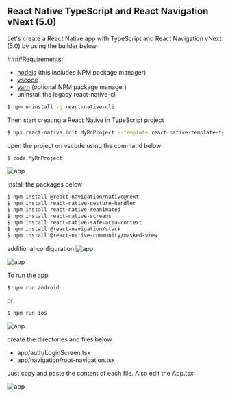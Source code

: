 ## React Native TypeScript and React Navigation vNext (5.0)

Let's create a React Native app with TypeScript and React Navigation vNext (5.0) by using the builder below.

####Requirements:
- [nodejs](https://nodejs.org/en/) (this includes NPM package manager)
- [vscode](https://code.visualstudio.com/)
- [yarn](https://yarnpkg.com/lang/en/) (optional NPM package manager)
- uninstall the legacy react-native-cli

```sh
$ npm uninstall -g react-native-cli
```
Then start creating a React Native in TypeScript project
```sh
$ npx react-native init MyRnProject --template react-native-template-typescript@latest
```

open the project on vscode using the command below
```sh
$ code MyRnProject
```
![app](./assets/vscode.png)

Install the packages below
```sh
$ npm install @react-navigation/native@next
$ npm install react-native-gesture-handler
$ npm install react-native-reanimated
$ npm install react-native-screens
$ npm install react-native-safe-area-context
$ npm install @react-navigation/stack
$ npm install @react-native-community/masked-view
```
additional configuration
![app](./assets/ios-and-android-config.png)

![app](./assets/android.png)

To run the app
```sh
$ npm run android
```
or
```sh
$ npm run ios
```

![app](./assets/app.png)

create the directories and files below
- app/auth/LoginScreen.tsx
- app/navigation/root-navigation.tsx 

Just copy and paste the content of each file. Also edit the App.tsx

![app](./assets/login.png)
